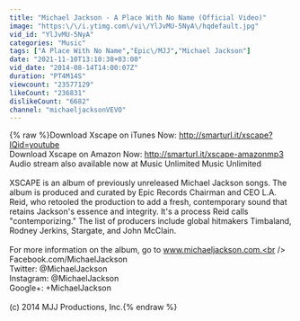 ```yaml
---
title: "Michael Jackson - A Place With No Name (Official Video)"
image: "https:\/\/i.ytimg.com\/vi\/YlJvMU-5NyA\/hqdefault.jpg"
vid_id: "YlJvMU-5NyA"
categories: "Music"
tags: ["A Place With No Name","Epic\/MJJ","Michael Jackson"]
date: "2021-11-10T13:10:38+03:00"
vid_date: "2014-08-14T14:00:07Z"
duration: "PT4M14S"
viewcount: "23577129"
likeCount: "236831"
dislikeCount: "6682"
channel: "michaeljacksonVEVO"
---
```

{% raw %}Download Xscape on iTunes Now: <a rel="nofollow" target="blank" href="http://smarturl.it/xscape?IQid=youtube">http://smarturl.it/xscape?IQid=youtube</a><br />Download Xscape on Amazon Now: <a rel="nofollow" target="blank" href="http://smarturl.it/xscape-amazonmp3">http://smarturl.it/xscape-amazonmp3</a><br />Audio stream also available now at Music Unlimited Music Unlimited<br /><br />XSCAPE is an album of previously unreleased Michael Jackson songs. The album is produced and curated by Epic Records Chairman and CEO L.A. Reid, who retooled the production to add a fresh, contemporary sound that retains Jackson's essence and integrity. It's a process Reid calls &quot;contemporizing.&quot; The list of producers include global hitmakers Timbaland, Rodney Jerkins, Stargate, and John McClain.<br /><br />For more information on the album, go to www.michaeljackson.com.<br /><br />Facebook.com/MichaelJackson<br />Twitter: @MichaelJackson<br />Instagram: @MichaelJackson<br />Google+: +MichaelJackson<br /><br />(c) 2014 MJJ Productions, Inc.{% endraw %}
